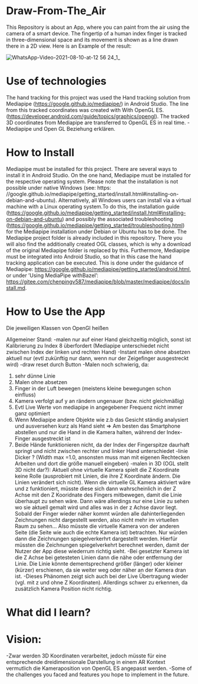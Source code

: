 # Draw-From-The_Air
This Repository is about an App, where you can paint from the air using the camera of a smart device. The fingertip of a human index finger is tracked in three-dimensional space and its movement is shown as a line drawn there in a 2D view. Here is an Example of the result:

![WhatsApp-Video-2021-08-10-at-12 56 24_1_](https://user-images.githubusercontent.com/33716855/136687730-5e57ec97-a87a-444b-bbc0-95f9b116f721.gif)


# Use of technologies
The hand tracking for this project was used the Hand tracking solution from Mediapipe (https://google.github.io/mediapipe/) in Android Studio. The line from this tracked coordinates was created with With OpenGL ES. (https://developer.android.com/guide/topics/graphics/opengl). The tracked 3D coordinates from Mediapipe are transferred to OpenGL ES in real time.
-Mediapipe und Open GL Beziehung erklären. 


# How to Install 
Mediapipe must be installed for this project. There are several ways to install it in Android Studio. On the one hand, Mediapipe must be installed for the respective operating system. Please note that the installation is not possible under native Windows (see: https: //google.github.io/mediapipe/getting_started/install.html#installing-on-debian-and-ubuntu). Alternatively, all Windows users can install via a virtual machine with a Linux operating system.To do this, the installation guide (https://google.github.io/mediapipe/getting_started/install.html#installing-on-debian-and-ubuntu) and possibly the associated troubleshooting (https://google.github.io/mediapipe/getting_started/troubleshooting.html) for the Mediapipe installation under Debian or Ubuntu has to be done. The Mediapipe project folder is already included in this repository. There you will also find the additionally created OGL classes, which is why a download of the original Mediapipe folder is replaced by this. Furthermore, Mediapipe must be integrated into Android Studio, so that in this case the hand tracking application can be executed. This is done under the guidance of Mediapipe: https://google.github.io/mediapipe/getting_started/android.html, or under ’Using MediaPipe withBazel’: https://gitee.com/chenpingv587/mediapipe/blob/master/mediapipe/docs/install.md. 

# How to Use the App 
 Die jeweiligen Klassen von OpenGl heißen 
 
 
 Allgemeiner Stand:
-malen nur auf einer Hand gleichzeitig möglich, sonst ist Kalibrierung zu Index 8 überfordert (Mediapipe unterschiedet nicht zwischen Index der linken und rechten Hand)
-Instant malen ohne absetzen aktuell nur (evtl zukünftig nur dann, wenn nur der Zeigefinger ausgestreckt wird)
-draw reset durch Button
-Malen noch schwierig, da:
1. sehr dünne Linie
2. Malen ohne absetzen 
3. Finger in der Luft bewegen (meistens kleine bewegungen schon einfluss) 
4. Kamera verfolgt auf y an rändern ungenauer (bzw. nicht gleichmäßig)
5. Evtl Live Werte von mediapipe in angegebener Frequenz nicht immer ganz optimiert 
6. Wenn Mediapipe andere Objekte wie z.b das Gesicht ständig analysiert und ausversehen kurz als Hand sieht
=> Am besten das Smartphone abstellen und nur die Hand in die Kamera halten, während der Index-Finger ausgestreckt ist
7. Beide Hände funktionieren nicht, da der Index der Fingerspitze daurhaft springt und nicht zwischen rechter und linker Hand unterschiedet
-linie Dicker ? (Width max =1.0, ansonsten muss man mit eigenen Rechtecken Arbeiten und dort die größe manuell eingeben)
-malen in 3D (OGL stellt 3D nicht dar?): 
Aktuell ohne virtuelle Kamera spielt die Z Koordinate keine Rolle (ausprobiert mit Linien, die ihre Z Koordinate ändern. Die Linien verändert sich nicht). Wenn die virtuelle GL Kamera aktiviert wäre und z funktioniert, müsste diese sich dann wahrscheinlich in der Z Achse mit den Z Kooridnate des Fingers mitbewegen, damit die Linie überhaupt zu sehen wäre. Dann wäre allerdings nur eine Linie zu sehen wo sie aktuell gemalt wird und alles was in der z Achse davor liegt. Sobald der Finger wieder näher kommt würden alle dahinterliegenden Zeichnungen nicht dargestellt werden, also nicht mehr im virtuellen Raum zu sehen...
Also müsste die virtuelle Kamera von der anderen Seite (die Seite wie auch die echte Kamera ist) betrachten. Nur würden dann die Zeichnungen spiegelverkerhrt dargestellt werden. Hierfür müssten die Zeichnungen spiegelverkehrt berechnet werden, damit der Nutzer der App diese wiederrum richtig sieht. 
-Bei gesetzter Kamera ist die Z Achse bei getesteten Linien dann die nähe oder entfernung der Linie. Die Linie könnte dementsprechend größer (länger)  oder kleiner (kürzer) erschienen, da sie weiter weg oder näher an der Kamera dran ist. 
-Dieses Phänomen zeigt sich auch bei der Live Übertragung wieder (vgl. mit z und ohne Z Koordinaten). Allerdings schwer zu erkennen, da zusätzlich Kamera Position nicht richtig.

#  What did I learn?

#  Vision:
-Zwar werden 3D Koordinaten verarbeitet, jedoch müsste für eine entsprechende dreidimensionale Darstellung in einem AR Kontext vermutlich die Kameraposition von OpenGL ES angepasst werden.
-Some of the challenges you faced and features you hope to implement in the future.
